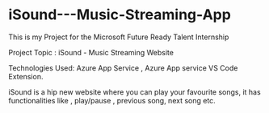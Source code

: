 # iSound---Music-Streaming-App
This is my Project for the Microsoft Future Ready Talent Internship

Project Topic : iSound - Music Streaming Website

Technologies Used: Azure App Service , Azure App service VS Code Extension.

iSound is a hip new website where you can play your favourite songs, it has functionalities like , play/pause , previous song, next song etc.

